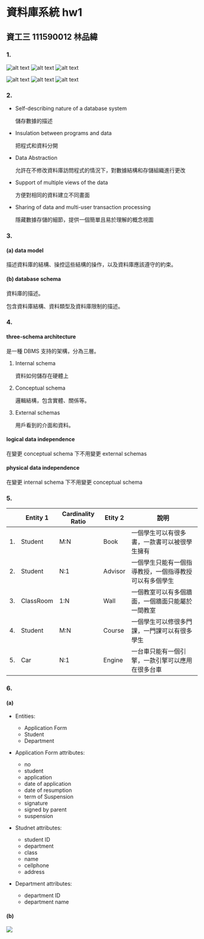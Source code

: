 # 資料庫系統 hw1

## 資工三 111590012 林品緯

### 1.

![alt text](image.png)
![alt text](image-1.png)
![alt text](image-2.png)

![alt text](image-3.png)
![alt text](image-4.png)
![alt text](image-5.png)

### 2.

- Self-describing nature of a database system

  儲存數據的描述

- Insulation between programs and data

  把程式和資料分開

- Data Abstraction

  允許在不修改資料庫訪問程式的情況下，對數據結構和存儲組織進行更改

- Support of multiple views of the data

  方便對相同的資料建立不同畫面

- Sharing of data and multi-user transaction processing

  隱藏數據存儲的細節，提供一個簡單且易於理解的概念視圖

### 3.

#### (a) data model

描述資料庫的結構、操控這些結構的操作，以及資料庫應該遵守的約束。

#### (b) database schema

資料庫的描述。

包含資料庫結構、資料類型及資料庫限制的描述。

### 4.

#### three-schema architecture

是一種 DBMS 支持的架構，分為三層。

1. Internal schema

   資料如何儲存在硬體上

2. Conceptual schema

   邏輯結構，包含實體、關係等。

3. External schemas

   用戶看到的介面和資料。

#### logical data independence

在變更 conceptual schema 下不用變更 external schemas

#### physical data independence

在變更 internal schema 下不用變更 conceptual schema

### 5.

|     | Entity 1  | Cardinality Ratio | Etity 2 | 說明                                                   |
| --- | --------- | ----------------- | ------- | ------------------------------------------------------ |
| 1.  | Student   | M:N               | Book    | 一個學生可以有很多書，一款書可以被很學生擁有           |
| 2.  | Student   | N:1               | Advisor | 一個學生只能有一個指導教授，一個指導教授可以有多個學生 |
| 3.  | ClassRoom | 1:N               | Wall    | 一個教室可以有多個牆面，一個牆面只能屬於一間教室       |
| 4.  | Student   | M:N               | Course  | 一個學生可以修很多門課，一門課可以有很多學生           |
| 5.  | Car       | N:1               | Engine  | 一台車只能有一個引擎，一款引擎可以應用在很多台車       |

### 6.

#### (a)

- Entities:

  - Application Form
  - Student
  - Department

- Application Form attributes:

  - no
  - student
  - application
  - date of application
  - date of resumption
  - term of Suspension
  - signature
  - signed by parent
  - suspension

- Studnet attributes:

  - student ID
  - department
  - class
  - name
  - cellphone
  - address

- Department attributes:
  - department ID
  - department name

#### (b)

![](ERD.png)
